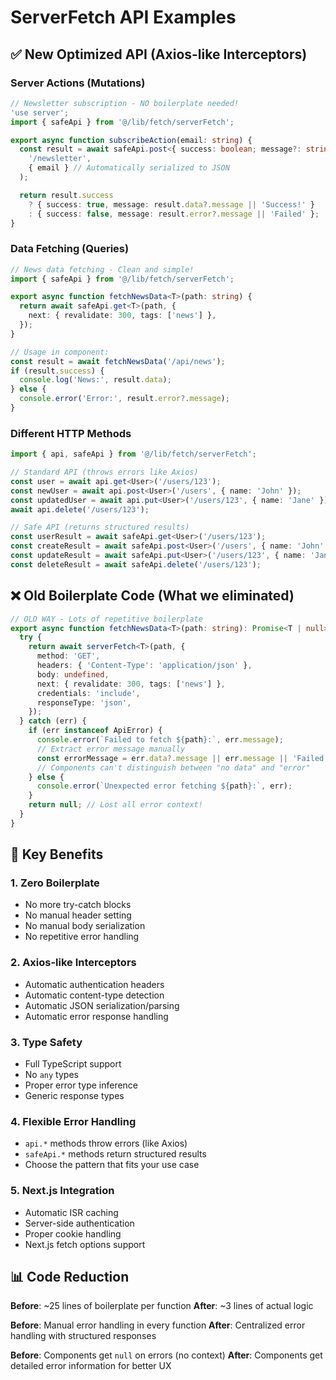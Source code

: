 # ServerFetch API Examples

## ✅ New Optimized API (Axios-like Interceptors)

### Server Actions (Mutations)

```typescript
// Newsletter subscription - NO boilerplate needed!
'use server';
import { safeApi } from '@/lib/fetch/serverFetch';

export async function subscribeAction(email: string) {
  const result = await safeApi.post<{ success: boolean; message?: string }>(
    '/newsletter',
    { email } // Automatically serialized to JSON
  );

  return result.success
    ? { success: true, message: result.data?.message || 'Success!' }
    : { success: false, message: result.error?.message || 'Failed' };
}
```

### Data Fetching (Queries)

```typescript
// News data fetching - Clean and simple!
import { safeApi } from '@/lib/fetch/serverFetch';

export async function fetchNewsData<T>(path: string) {
  return await safeApi.get<T>(path, {
    next: { revalidate: 300, tags: ['news'] },
  });
}

// Usage in component:
const result = await fetchNewsData('/api/news');
if (result.success) {
  console.log('News:', result.data);
} else {
  console.error('Error:', result.error?.message);
}
```

### Different HTTP Methods

```typescript
import { api, safeApi } from '@/lib/fetch/serverFetch';

// Standard API (throws errors like Axios)
const user = await api.get<User>('/users/123');
const newUser = await api.post<User>('/users', { name: 'John' });
const updatedUser = await api.put<User>('/users/123', { name: 'Jane' });
await api.delete('/users/123');

// Safe API (returns structured results)
const userResult = await safeApi.get<User>('/users/123');
const createResult = await safeApi.post<User>('/users', { name: 'John' });
const updateResult = await safeApi.put<User>('/users/123', { name: 'Jane' });
const deleteResult = await safeApi.delete('/users/123');
```

## ❌ Old Boilerplate Code (What we eliminated)

```typescript
// OLD WAY - Lots of repetitive boilerplate
export async function fetchNewsData<T>(path: string): Promise<T | null> {
  try {
    return await serverFetch<T>(path, {
      method: 'GET',
      headers: { 'Content-Type': 'application/json' },
      body: undefined,
      next: { revalidate: 300, tags: ['news'] },
      credentials: 'include',
      responseType: 'json',
    });
  } catch (err) {
    if (err instanceof ApiError) {
      console.error(`Failed to fetch ${path}:`, err.message);
      // Extract error message manually
      const errorMessage = err.data?.message || err.message || 'Failed';
      // Components can't distinguish between "no data" and "error"
    } else {
      console.error(`Unexpected error fetching ${path}:`, err);
    }
    return null; // Lost all error context!
  }
}
```

## 🚀 Key Benefits

### 1. **Zero Boilerplate**

- No more try-catch blocks
- No manual header setting
- No manual body serialization
- No repetitive error handling

### 2. **Axios-like Interceptors**

- Automatic authentication headers
- Automatic content-type detection
- Automatic JSON serialization/parsing
- Automatic error response handling

### 3. **Type Safety**

- Full TypeScript support
- No `any` types
- Proper error type inference
- Generic response types

### 4. **Flexible Error Handling**

- `api.*` methods throw errors (like Axios)
- `safeApi.*` methods return structured results
- Choose the pattern that fits your use case

### 5. **Next.js Integration**

- Automatic ISR caching
- Server-side authentication
- Proper cookie handling
- Next.js fetch options support

## 📊 Code Reduction

**Before**: ~25 lines of boilerplate per function
**After**: ~3 lines of actual logic

**Before**: Manual error handling in every function
**After**: Centralized error handling with structured responses

**Before**: Components get `null` on errors (no context)
**After**: Components get detailed error information for better UX
